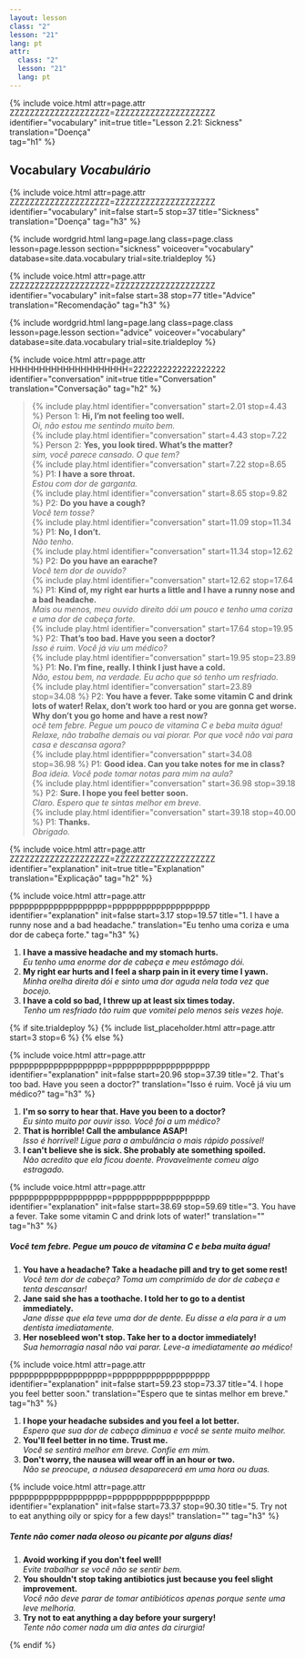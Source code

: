 ```yaml
---
layout: lesson
class: "2"
lesson: "21"
lang: pt
attr:
  class: "2"
  lesson: "21"
  lang: pt
---
```



{%  include voice.html attr=page.attr        ZZZZZZZZZZZZZZZZZZZZ=ZZZZZZZZZZZZZZZZZZZZ
	identifier="vocabulary"  init=true
	title="Lesson 2.21: Sickness"
	translation="Doença"      
    tag="h1" %}

## Vocabulary   *Vocabulário*

{%  include voice.html attr=page.attr    ZZZZZZZZZZZZZZZZZZZZ=ZZZZZZZZZZZZZZZZZZZZ
	identifier="vocabulary"  init=false start=5 stop=37
	title="Sickness"        
	translation="Doença"
    tag="h3" %}


{% include wordgrid.html lang=page.lang
		class=page.class 
		lesson=page.lesson 
		section="sickness"
		voiceover="vocabulary"
		database=site.data.vocabulary 
		trial=site.trialdeploy %}

{%  include voice.html attr=page.attr    ZZZZZZZZZZZZZZZZZZZZ=ZZZZZZZZZZZZZZZZZZZZ
	identifier="vocabulary"  init=false start=38 stop=77
	title="Advice"        
	translation="Recomendação"
    tag="h3" %}


{% include wordgrid.html lang=page.lang
		class=page.class 
		lesson=page.lesson 
		section="advice"
		voiceover="vocabulary"
		database=site.data.vocabulary 
		trial=site.trialdeploy %}



{%  include voice.html attr=page.attr    HHHHHHHHHHHHHHHHHHHH=2222222222222222222
	identifier="conversation"  init=true
	title="Conversation"        
	translation="Conversação"
    tag="h2" %}

> {% include play.html identifier="conversation" start=2.01 stop=4.43 %} Person 1: **Hi, I’m not feeling too well.**    
*Oi, não estou me sentindo muito bem.*  
> {% include play.html identifier="conversation" start=4.43 stop=7.22 %} Person 2: **Yes, you look tired. What’s the matter?**    
*sim, você parece cansado. O que tem?*    
> {% include play.html identifier="conversation" start=7.22 stop=8.65 %} P1: **I have a sore throat.**     
*Estou com dor de garganta.*  
> {% include play.html identifier="conversation" start=8.65 stop=9.82 %} P2: **Do you have a cough?**    
*Você tem tosse?*  
> {% include play.html identifier="conversation" start=11.09 stop=11.34 %} P1: **No, I don’t.**    
*Não tenho.*  
> {% include play.html identifier="conversation" start=11.34 stop=12.62 %} P2: **Do you have an earache?**    
*Você tem dor de ouvido?*  
> {% include play.html identifier="conversation" start=12.62 stop=17.64 %} P1: **Kind of, my right ear hurts a little and I have a runny nose and a bad headache.**      
*Mais ou menos, meu ouvido direito dói um pouco e tenho uma coriza e uma dor de cabeça forte.*  
> {% include play.html identifier="conversation" start=17.64 stop=19.95 %} P2: **That’s too bad. Have you seen a doctor?**      
*Isso é ruim. Você já viu um médico?*  
> {% include play.html identifier="conversation" start=19.95 stop=23.89 %} P1: **No. I’m fine, really. I think I just have a cold.**  
*Não, estou bem, na verdade. Eu acho que só tenho um resfriado.*      
> {% include play.html identifier="conversation" start=23.89 stop=34.08 %} P2: **You have a fever. Take some vitamin C and drink lots of water! Relax, don’t work too hard or you are gonna get worse. Why don’t you go home and have a rest now?**    
*ocê tem febre. Pegue um pouco de vitamina C e beba muita água! Relaxe, não trabalhe demais ou vai piorar. Por que você não vai para casa e descansa agora?*  
> {% include play.html identifier="conversation" start=34.08 stop=36.98 %} P1: **Good idea. Can you take notes for me in class?**    
*Boa ideia. Você pode tomar notas para mim na aula?*  
> {% include play.html identifier="conversation" start=36.98 stop=39.18 %} P2: **Sure. I hope you feel better soon.**    
*Claro. Espero que te sintas melhor em breve.*  
> {% include play.html identifier="conversation" start=39.18 stop=40.00 %} P1: **Thanks.**  
*Obrigado.*  


{%  include voice.html attr=page.attr    ZZZZZZZZZZZZZZZZZZZZ=ZZZZZZZZZZZZZZZZZZZZ
	identifier="explanation"  init=true
	title="Explanation"        
	translation="Explicação"
    tag="h2" %}

{%  include voice.html attr=page.attr    pppppppppppppppppppp=pppppppppppppppppppp
	identifier="explanation"  init=false start=3.17 stop=19.57
	title="1. I have a runny nose and a bad headache."
	translation="Eu tenho uma coriza e uma dor de cabeça forte."
    tag="h3" %}

1. **I have a massive headache and my stomach hurts.**  
*Eu tenho uma enorme dor de cabeça e meu estômago dói.*   
2. **My right ear hurts and I feel a sharp pain in it every time I yawn.**  
*Minha orelha direita dói e sinto uma dor aguda nela toda vez que bocejo.*   
3. **I have a cold so bad, I threw up at least six times today.**  
*Tenho um resfriado tão ruim que vomitei pelo menos seis vezes hoje.*    

{% if site.trialdeploy %}
  {% include list_placeholder.html  attr=page.attr     start=3 stop=6 %}
  {% else %}

{%  include voice.html attr=page.attr    pppppppppppppppppppp=pppppppppppppppppppp
	identifier="explanation"  init=false start=20.96 stop=37.39
	title="2. That's too bad. Have you seen a doctor?"
	translation="Isso é ruim. Você já viu um médico?"
    tag="h3" %}

1. **I'm so sorry to hear that. Have you been to a doctor?**  
*Eu sinto muito por ouvir isso. Você foi a um médico?*   
2. **That is horrible! Call the ambulance ASAP!**  
*Isso é horrível! Ligue para a ambulância o mais rápido possível!*   
3. **I can't believe she is sick. She probably ate something spoiled.**  
*Não acredito que ela ficou doente. Provavelmente comeu algo estragado.*    

{%  include voice.html attr=page.attr    pppppppppppppppppppp=pppppppppppppppppppp
	identifier="explanation"  init=false start=38.69 stop=59.69
	title="3. You have a fever. Take some vitamin C and drink lots of water!"
	translation=""
    tag="h3" %}
##### *Você tem febre. Pegue um pouco de vitamina C e beba muita água!*
1. **You have a headache? Take a headache pill and try to get some rest!**  
*Você tem dor de cabeça? Toma um comprimido de dor de cabeça e tenta descansar!*    
2. **Jane said she has a toothache. I told her to go to a dentist immediately.**  
*Jane disse que ela teve uma dor de dente. Eu disse a ela para ir a um dentista imediatamente.*    
3. **Her nosebleed won't stop. Take her to a doctor immediately!**   
*Sua hemorragia nasal não vai parar. Leve-a imediatamente ao médico!*

{%  include voice.html attr=page.attr    pppppppppppppppppppp=pppppppppppppppppppp
	identifier="explanation"  init=false start=59.23 stop=73.37
	title="4. I hope you feel better soon."
	translation="Espero que te sintas melhor em breve."
    tag="h3" %}

1. **I hope your headache subsides and you feel a lot better.**  
*Espero que sua dor de cabeça diminua e você se sente muito melhor.*   
2. **You'll feel better in no time. Trust me.**  
*Você se sentirá melhor em breve. Confie em mim.*    
3. **Don't worry, the nausea will wear off in an hour or two.**  
*Não se preocupe, a náusea desaparecerá em uma hora ou duas.*   

{%  include voice.html attr=page.attr    pppppppppppppppppppp=pppppppppppppppppppp
	identifier="explanation"  init=false start=73.37 stop=90.30
	title="5. Try not to eat anything oily or spicy for a few days!"
	translation=""
    tag="h3" %}
##### *Tente não comer nada oleoso ou picante por alguns dias!*
1. **Avoid working if you don't feel well!**  
*Evite trabalhar se você não se sentir bem.*    
2. **You shouldn't stop taking antibiotics just because you feel slight improvement.**  
*Você não deve parar de tomar antibióticos apenas porque sente uma leve melhoria.*   
3. **Try not to eat anything a day before your surgery!**  
*Tente não comer nada um dia antes da cirurgia!*    


{% endif %}